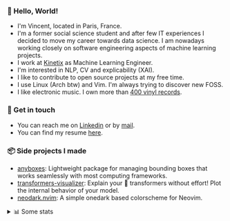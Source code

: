 ### 👋 Hello, World!

- I'm Vincent, located in Paris, France.
- I'm a former social science student and after few IT experiences I decided to move my career towards data science. I am nowadays working closely on software engineering aspects of machine learning projects.
- I work at [Kinetix](https://www.kinetix.tech/) as Machine Learning Engineer.
- I'm interested in NLP, CV and explicability (XAI).
- I like to contribute to open source projects at my free time.
- I use Linux (Arch btw) and Vim. I'm always trying to discover new FOSS.
- I like electronic music. I own more than [400 vinyl records](https://www.discogs.com/user/Voigt_Kampff/collection).

### 🔗 Get in touch

- You can reach me on [Linkedin](https://www.linkedin.com/in/vincent-duchauffour-3a9641155/) or by [mail](mailto:vincent.duchauffour@proton.me).
- You can find my resume [here](https://raw.githubusercontent.com/VDuchauffour/resume/main/resume.pdf).

### 📦 Side projects I made

- [anyboxes](https://github.com/VDuchauffour/anyboxes): Lightweight package for managing bounding boxes that works seamlessly with most computing frameworks.
- [transformers-visualizer](https://github.com/VDuchauffour/transformers-visualizer): Explain your 🤗 transformers without effort! Plot the internal behavior of your model. 
- [neodark.nvim](https://github.com/VDuchauffour/neodark.nvim): A simple onedark based colorscheme for Neovim.

<details><summary>📊 Some stats</summary>  
  
<p align="center">
  <img alt="VDuchauffour's github stats" src="https://github-readme-stats.vercel.app/api?username=VDuchauffour&count_private=true&include_all_commits=true&show_icons=true&theme=react"/>
  <br />
  <img alt="VDuchauffour's streak stats" src="https://streak-stats.demolab.com?user=VDuchauffour&theme=react"/>
  <br />
  <img alt="VDuchauffour's language stats" src="https://github-readme-stats.vercel.app/api/top-langs/?username=VDuchauffour&count_private=true&include_all_commits=true&show_icons=true&layout=compact&theme=react"/>
  <!--   <br />
  <img alt="VDuchauffour's Wakatime stats" src="https://github-readme-stats.vercel.app/api/wakatime?username=VDuchauffour&theme=react"/> -->
</p>

#### 🧭 Wakatime stats
<!--START_SECTION:waka-->
![Code Time](http://img.shields.io/badge/Code%20Time-713%20hrs%2045%20mins-blue)

![Lines of code](https://img.shields.io/badge/From%20Hello%20World%20I%27ve%20Written-192.2%20thousand%20lines%20of%20code-blue)

**🐱 My GitHub Data** 

> 📦 31.2 kB Used in GitHub's Storage 
 > 
> 🏆 1,855 Contributions in the Year 2023
 > 
> 🚫 Not Opted to Hire
 > 
> 📜 7 Public Repositories 
 > 
> 🔑 1 Private Repositories 
 > 
**I'm an Early 🐤** 

```text
🌞 Morning                250 commits         ██░░░░░░░░░░░░░░░░░░░░░░░   07.52 % 
🌆 Daytime                2055 commits        ███████████████░░░░░░░░░░   61.82 % 
🌃 Evening                849 commits         ██████░░░░░░░░░░░░░░░░░░░   25.54 % 
🌙 Night                  170 commits         █░░░░░░░░░░░░░░░░░░░░░░░░   05.11 % 
```
📅 **I'm Most Productive on Monday** 

```text
Monday                   761 commits         ██████░░░░░░░░░░░░░░░░░░░   22.89 % 
Tuesday                  548 commits         ████░░░░░░░░░░░░░░░░░░░░░   16.49 % 
Wednesday                569 commits         ████░░░░░░░░░░░░░░░░░░░░░   17.12 % 
Thursday                 664 commits         █████░░░░░░░░░░░░░░░░░░░░   19.98 % 
Friday                   631 commits         █████░░░░░░░░░░░░░░░░░░░░   18.98 % 
Saturday                 54 commits          ░░░░░░░░░░░░░░░░░░░░░░░░░   01.62 % 
Sunday                   97 commits          █░░░░░░░░░░░░░░░░░░░░░░░░   02.92 % 
```


📊 **This Week I Spent My Time On** 

```text
💬 Programming Languages: 
Python                   12 hrs 23 mins      █████████████░░░░░░░░░░░░   52.36 % 
Markdown                 3 hrs 37 mins       ████░░░░░░░░░░░░░░░░░░░░░   15.34 % 
TOML                     3 hrs 2 mins        ███░░░░░░░░░░░░░░░░░░░░░░   12.85 % 
YAML                     2 hrs 21 mins       ██░░░░░░░░░░░░░░░░░░░░░░░   09.97 % 
TeX                      31 mins             █░░░░░░░░░░░░░░░░░░░░░░░░   02.21 % 
```


 Last Updated on 30/05/2023 00:42:59 UTC
<!--END_SECTION:waka-->
</details>
